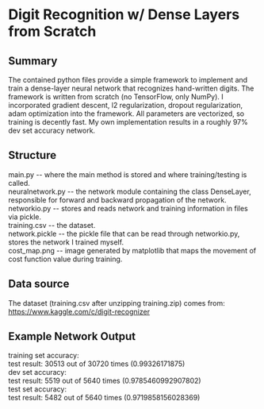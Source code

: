 # Digit Recognition w/ Dense Layers from Scratch

## Summary
The contained python files provide a simple framework to implement and train a dense-layer neural network that recognizes hand-written digits. The framework is written from scratch (no TensorFlow, only NumPy). I incorporated gradient descent, l2 regularization, dropout regularization, adam optimization into the framework. All parameters are vectorized, so training is decently fast. My own implementation results in a roughly 97% dev set accuracy network. 

## Structure
main.py -- where the main method is stored and where training/testing is called.  
neuralnetwork.py -- the network module containing the class DenseLayer, responsible for forward and backward propagation of the network.  
networkio.py -- stores and reads network and training information in files via pickle.  
training.csv -- the dataset.  
network.pickle -- the pickle file that can be read through networkio.py, stores the network I trained myself.  
cost_map.png -- image generated by matplotlib that maps the movement of cost function value during training.  

## Data source
The dataset (training.csv after unzipping training.zip) comes from: https://www.kaggle.com/c/digit-recognizer

## Example Network Output
training set accuracy:  
test result: 30513 out of 30720 times (0.99326171875)  
dev set accuracy:  
test result: 5519 out of 5640 times (0.9785460992907802)  
test set accuracy:  
test result: 5482 out of 5640 times (0.9719858156028369)  
